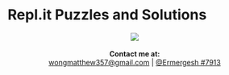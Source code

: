 # Repl.it Puzzles and Solutions

<p align = "center">
  <img src = "https://cdn.freebiesupply.com/logos/large/2x/replit-logo-png-transparent.png">
  <br><br>
  <b>Contact me at:</b><br>
  <a href = "Email">wongmatthew357@gmail.com</a> |
  <a href = "Discord">@Ermergesh #7913</a>
  <br><br>
</p>
